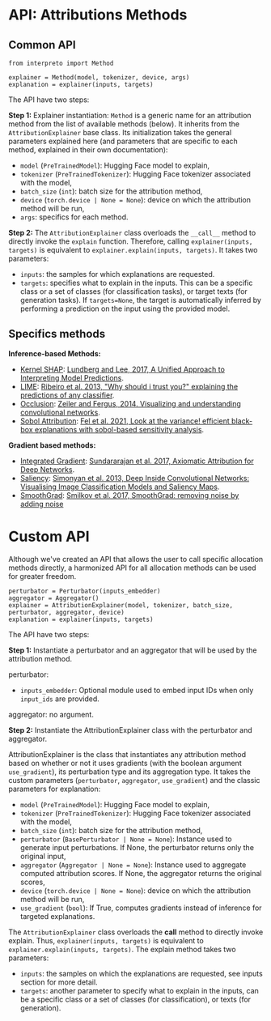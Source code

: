 # API: Attributions Methods

## Common API

```
from interpreto import Method

explainer = Method(model, tokenizer, device, args)
explanation = explainer(inputs, targets)
```

The API have two steps:

**Step 1:** Explainer instantiation: `Method` is a generic name for an attribution method from the list of available methods (below). It inherits from the `AttributionExplainer` base class. Its initialization takes the general parameters explained here (and parameters that are specific to each method, explained in their own documentation):

- `model` (`PreTrainedModel`): Hugging Face model to explain,
- `tokenizer` (`PreTrainedTokenizer`): Hugging Face tokenizer associated with the model,
- `batch_size` (`int`): batch size for the attribution method,
- `device` (`torch.device | None = None`): device on which the attribution method will be run,
- `args`: specifics for each method.



**Step 2:** The `AttributionExplainer` class overloads the `__call__` method to directly invoke the `explain` function. Therefore, calling `explainer(inputs, targets)` is equivalent to `explainer.explain(inputs, targets)`. It takes two parameters:

- `inputs`: the samples for which explanations are requested.
- `targets`: specifies what to explain in the inputs. This can be a specific class or a set of classes (for classification tasks), or target texts (for generation tasks). If `targets=None`, the target is automatically inferred by performing a prediction on the input using the provided model.


## Specifics methods

**Inference-based Methods:**

- [Kernel SHAP](./methods/kernelshap.md): [Lundberg and Lee, 2017, A Unified Approach to Interpreting Model Predictions](https://arxiv.org/abs/1705.07874).
- [LIME](./methods/lime.md): [Ribeiro et al. 2013, "Why should i trust you?" explaining the predictions of any classifier](https://dl.acm.org/doi/abs/10.1145/2939672.2939778).
- [Occlusion](./methods/occlusion.md): [Zeiler and Fergus, 2014. Visualizing and understanding convolutional networks](https://link.springer.com/chapter/10.1007/978-3-319-10590-1_53).
- [Sobol Attribution](./methods/sobol.md): [Fel et al. 2021, Look at the variance! efficient black-box explanations with sobol-based sensitivity analysis](https://proceedings.neurips.cc/paper/2021/hash/da94cbeff56cfda50785df477941308b-Abstract.html).

**Gradient based methods:**

- [Integrated Gradient](./methods/integrated_gradients.md): [Sundararajan et al. 2017, Axiomatic Attribution for Deep Networks](http://proceedings.mlr.press/v70/sundararajan17a.html).
- [Saliency](./methods/saliency.md): [Simonyan et al. 2013, Deep Inside Convolutional Networks: Visualising Image Classification Models and Saliency Maps](https://arxiv.org/abs/1312.6034).
- [SmoothGrad](./methods/smoothgrad.md): [Smilkov et al. 2017, SmoothGrad: removing noise by adding noise](https://arxiv.org/abs/1706.03825)

# Custom API

Although we've created an API that allows the user to call specific allocation methods directly, a harmonized API for all allocation methods can be used for greater freedom.

```
perturbator = Perturbator(inputs_embedder)
aggregator = Aggregator()
explainer = AttributionExplainer(model, tokenizer, batch_size, perturbator, aggregator, device)
explanation = explainer(inputs, targets)
```

The API have two steps:

**Step 1:**
Instantiate a perturbator and an aggregator that will be used by the attribution method.

perturbator:

- `inputs_embedder`: Optional module used to embed input IDs when only ``input_ids`` are provided.

aggregator: no argument.


**Step 2:**
Instantiate the AttributionExplainer class with the perturbator and aggregator.

AttributionExplainer is the class that instantiates any attribution method based on whether or not it uses gradients (with the boolean argument `use_gradient`), its perturbation type and its aggregation type. It takes the custom parameters (`perturbator`, `aggregator`, `use_gradient`) and the classic parameters for explanation:

- `model` (`PreTrainedModel`): Hugging Face model to explain,
- `tokenizer` (`PreTrainedTokenizer`): Hugging Face tokenizer associated with the model,
- `batch_size` (`int`): batch size for the attribution method,
- `perturbator` (`BasePerturbator | None = None`): Instance used to generate input perturbations. If None, the perturbator returns only the original input,
- `aggregator` (`Aggregator | None = None`): Instance used to aggregate computed attribution scores. If None, the aggregator returns the original scores,
- `device` (`torch.device | None = None`): device on which the attribution method will be run,
- `use_gradient` (`bool`): If True, computes gradients instead of inference for targeted explanations.



The `AttributionExplainer` class overloads the __call__ method to directly invoke explain. Thus, `explainer(inputs, targets)` is equivalent to `explainer.explain(inputs, targets)`. The explain method takes two parameters:

  - `inputs`: the samples on which the explanations are requested, see inputs section for more detail.
  - `targets`: another parameter to specify what to explain in the inputs, can be a specific class or a set of classes (for classification), or texts (for generation).
